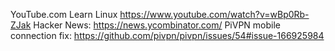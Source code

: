 YouTube.com Learn Linux https://www.youtube.com/watch?v=wBp0Rb-ZJak
Hacker News: https://news.ycombinator.com/
PiVPN mobile connection fix: https://github.com/pivpn/pivpn/issues/54#issue-166925984
